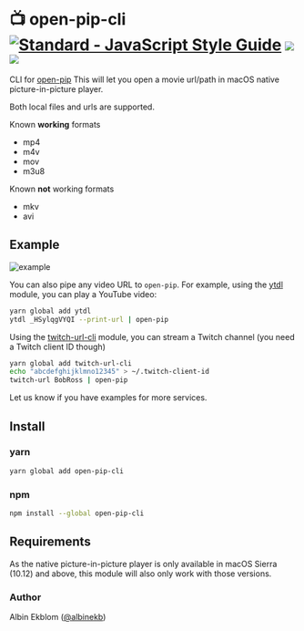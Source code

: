 # 📺 open-pip-cli [![Standard - JavaScript Style Guide](https://img.shields.io/badge/code_style-standard-brightgreen.svg)](https://standardjs.com) ![](https://img.shields.io/npm/dm/open-pip-cli.svg) ![](https://img.shields.io/npm/v/open-pip-cli.svg)


CLI for [open-pip](https://github.com/albinekb/open-pip)
This will let you open a movie url/path in macOS native picture-in-picture player.

Both local files and urls are supported.

Known **working** formats
  - mp4
  - m4v
  - mov
  - m3u8

Known **not** working formats
  - mkv
  - avi

## Example

![example](https://cloud.githubusercontent.com/assets/5027156/24427435/3529cfc4-140b-11e7-9799-de7326ddc088.gif)

You can also pipe any video URL to `open-pip`. For example, using the [ytdl](https://www.npmjs.com/package/ytdl) module, you can play a YouTube video:

```sh
yarn global add ytdl
ytdl _HSylqgVYQI --print-url | open-pip
```

Using the [twitch-url-cli](https://www.npmjs.com/package/twitch-url-cli) module, you can stream a Twitch channel (you need a Twitch client ID though)

```sh
yarn global add twitch-url-cli
echo "abcdefghijklmno12345" > ~/.twitch-client-id
twitch-url BobRoss | open-pip
```

Let us know if you have examples for more services.

## Install

### yarn

```sh
yarn global add open-pip-cli
```

### npm
```sh
npm install --global open-pip-cli
```

## Requirements
As the native picture-in-picture player is only available in macOS Sierra (10.12) and above, this module will also only work with those versions.

### Author

Albin Ekblom ([@albinekb](https://github.com/albinekb))
